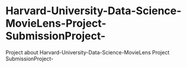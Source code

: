 # Harvard-University-Data-Science-MovieLens-Project-SubmissionProject-
Project about Harvard-University-Data-Science-MovieLens Project SubmissionProject-
